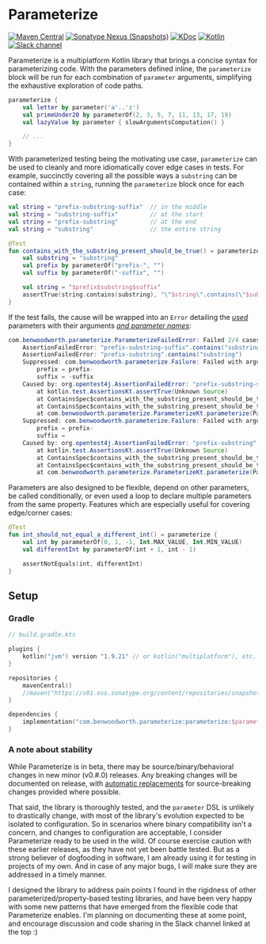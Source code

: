 # Parameterize

[![Maven Central](https://img.shields.io/maven-central/v/com.benwoodworth.parameterize/parameterize)](https://central.sonatype.com/search?namespace=com.benwoodworth.parameterize&sort=name)
[![Sonatype Nexus (Snapshots)](https://img.shields.io/nexus/s/com.benwoodworth.parameterize/parameterize?server=https%3A%2F%2Fs01.oss.sonatype.org)](https://s01.oss.sonatype.org/content/repositories/snapshots/com/benwoodworth/parameterize/)
[![KDoc](https://img.shields.io/badge/api-KDoc-blue)](https://benwoodworth.github.io/Parameterize/parameterize/com.benwoodworth.parameterize/parameterize.html)
[![Kotlin](https://img.shields.io/badge/kotlin-1.9.21-blue.svg?logo=kotlin)](http://kotlinlang.org)
[![Slack channel](https://img.shields.io/badge/chat-slack-blue.svg?logo=slack)](https://kotlinlang.slack.com/messages/parameterize/)

Parameterize is a multiplatform Kotlin library that brings a concise syntax for parameterizing code.
With the parameters defined inline, the `parameterize` block will be run for each combination of `parameter` arguments,
simplifying the exhaustive exploration of code paths.

```kotlin
parameterize {
    val letter by parameter('a'..'z')
    val primeUnder20 by parameterOf(2, 3, 5, 7, 11, 13, 17, 19)
    val lazyValue by parameter { slowArgumentsComputation() }

    // ...
}
```

With parameterized testing being the motivating use case, `parameterize` can be used to cleanly and more idiomatically
cover edge cases in tests. For example, succinctly covering all the possible ways a `substring` can be contained within
a `string`, running the `parameterize` block once for each case:

```kotlin
val string = "prefix-substring-suffix"  // in the middle
val string = "substring-suffix"         // at the start
val string = "prefix-substring"         // at the end
val string = "substring"                // the entire string
```

```kotlin
@Test
fun contains_with_the_substring_present_should_be_true() = parameterize {
    val substring = "substring"
    val prefix by parameterOf("prefix-", "")
    val suffix by parameterOf("-suffix", "")

    val string = "$prefix$substring$suffix"
    assertTrue(string.contains(substring), "\"$string\".contains(\"$substring\")")
}
```

If the test fails, the cause will be wrapped into an `Error` detailing the <ins>*used*</ins> parameters with their
arguments <ins>*and parameter names*</ins>:

```java
com.benwoodworth.parameterize.ParameterizeFailedError: Failed 2/4 cases
	AssertionFailedError: "prefix-substring-suffix".contains("substring")
	AssertionFailedError: "prefix-substring".contains("substring")
	Suppressed: com.benwoodworth.parameterize.Failure: Failed with arguments:
		prefix = prefix-
		suffix = -suffix
	Caused by: org.opentest4j.AssertionFailedError: "prefix-substring-suffix".contains("substring")
		at kotlin.test.AssertionsKt.assertTrue(Unknown Source)
		at ContainsSpec$contains_with_the_substring_present_should_be_true$1.invoke(ContainsSpec.kt:13)
		at ContainsSpec$contains_with_the_substring_present_should_be_true$1.invoke(ContainsSpec.kt:7)
		at com.benwoodworth.parameterize.ParameterizeKt.parameterize(Parameterize.kt:91)
	Suppressed: com.benwoodworth.parameterize.Failure: Failed with arguments:
		prefix = prefix-
		suffix = 
	Caused by: org.opentest4j.AssertionFailedError: "prefix-substring".contains("substring")
		at kotlin.test.AssertionsKt.assertTrue(Unknown Source)
		at ContainsSpec$contains_with_the_substring_present_should_be_true$1.invoke(ContainsSpec.kt:13)
		at ContainsSpec$contains_with_the_substring_present_should_be_true$1.invoke(ContainsSpec.kt:7)
		at com.benwoodworth.parameterize.ParameterizeKt.parameterize(Parameterize.kt:91)
```

Parameters are also designed to be flexible, depend on other parameters, be called conditionally, or even used a loop to
declare multiple parameters from the same property. Features which are especially useful for covering edge/corner cases:

```kotlin
@Test
fun int_should_not_equal_a_different_int() = parameterize {
    val int by parameterOf(0, 1, -1, Int.MAX_VALUE, Int.MIN_VALUE)
    val differentInt by parameterOf(int + 1, int - 1)

    assertNotEquals(int, differentInt)
}
```

## Setup

### Gradle

```kotlin
// build.gradle.kts

plugins {
    kotlin("jvm") version "1.9.21" // or kotlin("multiplatform"), etc.
}

repositories {
    mavenCentral()
    //maven("https://s01.oss.sonatype.org/content/repositories/snapshots/")
}

dependencies {
    implementation("com.benwoodworth.parameterize:parameterize:$parameterize_version") // or testImplementation(...)
}
```

### A note about stability

While Parameterize is in beta, there may be source/binary/behavioral changes in new minor (v0.#.0) releases. Any
breaking changes will be documented on release, with
[automatic replacements](https://kotlinlang.org/api/latest/jvm/stdlib/kotlin/-deprecated/replace-with.html)
for source-breaking changes provided where possible.

That said, the library is thoroughly tested, and the `parameter` DSL is unlikely to drastically change, with most of the
library's evolution expected to be isolated to configuration. So in scenarios where binary compatibility isn't a
concern, and changes to configuration are acceptable, I consider Parameterize ready to be used in the wild. Of course
exercise caution with these earlier releases, as they have not yet been battle tested. But as a strong believer of
dogfooding in software, I am already using it for testing in projects of my own. And in case of any major bugs, I will
make sure they are addressed in a timely manner.

I designed the library to address pain points I found in the rigidness of other parameterized/property-based testing
libraries, and have been very happy with some new patterns that have emerged from the flexible code that Parameterize
enables. I'm planning on documenting these at some point, and encourage discussion and code sharing in the Slack channel
linked at the top :)
